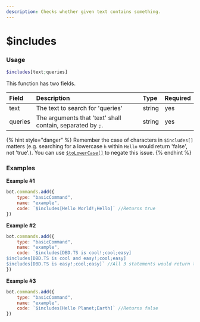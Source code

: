 ```yaml
---
description: Checks whether given text contains something.
---
```


# $includes
### Usage
```php
$includes[text;queries]
```
This function has two fields.

| Field | Description | Type | Required |
| :--- | :--- | :--- | :--- |
| text | The text to search for 'queries' | string | yes |
| queries | The arguments that 'text' shall contain, separated by `;`. | string | yes

{% hint style="danger" %} Remember the case of characters in `$includes[]` matters (e.g. searching for a lowercase `h` within `Hello` would return 'false', not 'true'.). You can use [`$toLowerCase[]`](./tolowercase.md) to negate this issue. {% endhint %}

### Examples
**Example #1**
```javascript
bot.commands.add({
    type: "basicCommand",
    name: "example",
    code: `$includes[Hello World!;Hello]` //Returns true
})
```
**Example #2**
```javascript
bot.commands.add({
    type: "basicCommand",
    name: "example",
    code: `$includes[DBD.TS is cool!;cool;easy]
$includes[DBD.TS is cool and easy!;cool;easy]
$includes[DBD.TS is easy!;cool;easy]` //All 3 statements would return true
})
```
**Example #3**
```javascript
bot.commands.add({
    type: "basicCommand",
    name: "example",
    code: `$includes[Hello Planet;Earth]` //Returns false
})
```
